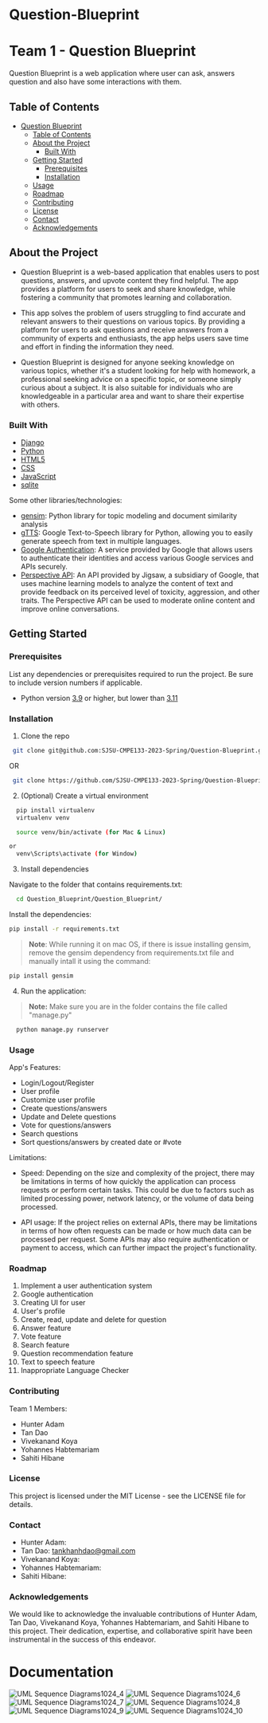 # Question-Blueprint
# Team 1 -  Question Blueprint

Question Blueprint is a web application where user can ask, answers question and also have some interactions with them. 

## Table of Contents

- [Question Blueprint](#question-blueprint)
  - [Table of Contents](#table-of-contents)
  - [About the Project](#about-the-project)
    - [Built With](#built-with)
  - [Getting Started](#getting-started)
    - [Prerequisites](#prerequisites)
    - [Installation](#installation)
  - [Usage](#usage)
  - [Roadmap](#roadmap)
  - [Contributing](#contributing)
  - [License](#license)
  - [Contact](#contact)
  - [Acknowledgements](#acknowledgements)

## About the Project

- Question Blueprint is a web-based application that enables users to post questions, answers, and upvote content they find helpful. The app provides a platform for users to seek and share knowledge, while fostering a community that promotes learning and collaboration.

- This app solves the problem of users struggling to find accurate and relevant answers to their questions on various topics. By providing a platform for users to ask questions and receive answers from a community of experts and enthusiasts, the app helps users save time and effort in finding the information they need.

- Question Blueprint is designed for anyone seeking knowledge on various topics, whether it's a student looking for help with homework, a professional seeking advice on a specific topic, or someone simply curious about a subject. It is also suitable for individuals who are knowledgeable in a particular area and want to share their expertise with others.



### Built With

  - [Django](https://www.djangoproject.com/)
  - [Python](https://www.python.org/)
  - [HTML5](https://html.spec.whatwg.org/)
  - [CSS](https://www.w3.org/Style/CSS/)
  - [JavaScript](https://developer.mozilla.org/en-US/docs/Web/JavaScript)
  - [sqlite](https://www.sqlite.org/index.html)

  Some other libraries/technologies:
  - [gensim](https://pypi.org/project/gensim/): Python library for topic modeling and document similarity analysis
  - [gTTS](https://pypi.org/project/gTTS/): Google Text-to-Speech library for Python, allowing you to easily generate speech from text in multiple languages.
  - [Google Authentication](https://developers.google.com/identity): A service provided by Google that allows users to authenticate their identities and access various Google services and APIs securely.
  - [Perspective API](https://www.perspectiveapi.com/): An API provided by Jigsaw, a subsidiary of Google, that uses machine learning models to analyze the content of text and provide feedback on its perceived level of toxicity, aggression, and other traits. The Perspective API can be used to moderate online content and improve online conversations.



## Getting Started

### Prerequisites

List any dependencies or prerequisites required to run the project. Be sure to include version numbers if applicable.

- Python version [3.9](https://www.python.org/downloads/release/python-390/) or higher, but lower than [3.11](https://www.python.org/downloads/release/python-311/)

### Installation

1. Clone the repo

  ```sh
   git clone git@github.com:SJSU-CMPE133-2023-Spring/Question-Blueprint.git
  ```
  OR
  ``` sh
   git clone https://github.com/SJSU-CMPE133-2023-Spring/Question-Blueprint.git
  ```

2. (Optional) Create a virtual environment

  ```sh
    pip install virtualenv
    virtualenv venv
  ```

  ``` sh
    source venv/bin/activate (for Mac & Linux)
  ```

    

  ``` sh
  or
    venv\Scripts\activate (for Window)
  ```

3. Install dependencies

  Navigate to the folder that contains requirements.txt:

  ```sh
    cd Question_Blueprint/Question_Blueprint/
  ```
  
  Install the dependencies:

   ```sh
   pip install -r requirements.txt
   ```
   >**Note**: While running it on mac OS, if there is issue installing gensim, remove the gensim dependency from requirements.txt file and manually intall it using the command: 
   ```sh 
   pip install gensim
   ```

4. Run the application:
  > **Note:** Make sure you are in the folder contains the file called "manage.py"

  ```sh
    python manage.py runserver
  ```

### Usage

  App's Features:
  - Login/Logout/Register
  - User profile
  - Customize user profile
  - Create questions/answers
  - Update and Delete questions
  - Vote for questions/answers
  - Search questions
  - Sort questions/answers by created date or #vote

  Limitations:
   - Speed: Depending on the size and complexity of the project, there may be limitations in terms of how quickly the application can process requests or perform certain tasks. This could be due to factors such as limited processing power, network latency, or the volume of data being processed.

   - API usage: If the project relies on external APIs, there may be limitations in terms of how often requests can be made or how much data can be processed per request. Some APIs may also require authentication or payment to access, which can further impact the project's functionality.

### Roadmap

 1. Implement a user authentication system
 2. Google authentication
 3. Creating UI for user 
 4. User's profile
 5. Create, read, update and delete for question
 6. Answer feature
 7. Vote feature
 8. Search feature
 9. Question recommendation feature
 10. Text to speech feature
 11. Inappropriate Language Checker

### Contributing

  Team 1 Members:
  - Hunter Adam
  - Tan Dao
  - Vivekanand Koya
  - Yohannes Habtemariam
  - Sahiti Hibane

### License

This project is licensed under the MIT License - see the LICENSE file for details.

### Contact

  - Hunter Adam: 
  - Tan Dao: tankhanhdao@gmail.com
  - Vivekanand Koya: 
  - Yohannes Habtemariam:
  - Sahiti Hibane:

### Acknowledgements

We would like to acknowledge the invaluable contributions of Hunter Adam, Tan Dao, Vivekanand Koya, Yohannes Habtemariam, and Sahiti Hibane to this project. Their dedication, expertise, and collaborative spirit have been instrumental in the success of this endeavor.

# Documentation
![UML   Sequence Diagrams1024_4](https://user-images.githubusercontent.com/67130044/231318279-82462275-7cae-4a80-8628-20926ff07fa1.png)
![UML   Sequence Diagrams1024_6](https://user-images.githubusercontent.com/67130044/231318309-93351d7e-9316-404f-987e-8caae1e51ef3.png)
![UML   Sequence Diagrams1024_7](https://user-images.githubusercontent.com/67130044/231318323-572ad1d8-f823-4962-9c65-cf02f9439df5.png)
![UML   Sequence Diagrams1024_8](https://user-images.githubusercontent.com/67130044/231318333-a512d5ec-2650-4417-94cd-d76348feb065.png)
![UML   Sequence Diagrams1024_9](https://user-images.githubusercontent.com/67130044/231318340-2fb7210a-c518-423c-a1b8-d60763fef824.png)
![UML   Sequence Diagrams1024_10](https://user-images.githubusercontent.com/67130044/231318353-4c2ec017-6837-4cbe-8537-58506676bbd7.png)




